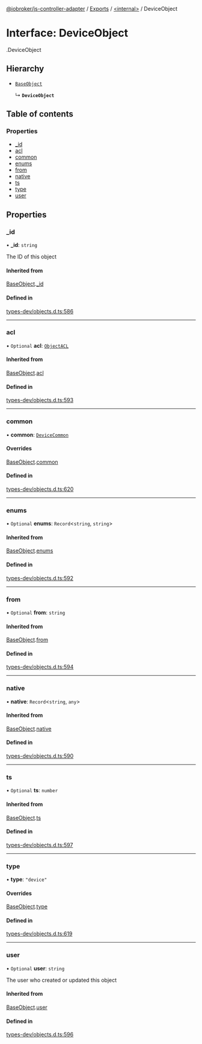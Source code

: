 [@iobroker/js-controller-adapter](../README.md) / [Exports](../modules.md) / [<internal\>](../modules/internal_.md) / DeviceObject

# Interface: DeviceObject

[<internal>](../modules/internal_.md).DeviceObject

## Hierarchy

- [`BaseObject`](internal_.BaseObject.md)

  ↳ **`DeviceObject`**

## Table of contents

### Properties

- [\_id](internal_.DeviceObject.md#_id)
- [acl](internal_.DeviceObject.md#acl)
- [common](internal_.DeviceObject.md#common)
- [enums](internal_.DeviceObject.md#enums)
- [from](internal_.DeviceObject.md#from)
- [native](internal_.DeviceObject.md#native)
- [ts](internal_.DeviceObject.md#ts)
- [type](internal_.DeviceObject.md#type)
- [user](internal_.DeviceObject.md#user)

## Properties

### \_id

• **\_id**: `string`

The ID of this object

#### Inherited from

[BaseObject](internal_.BaseObject.md).[_id](internal_.BaseObject.md#_id)

#### Defined in

[types-dev/objects.d.ts:586](https://github.com/ioBroker/ioBroker.js-controller/blob/020f881b/packages/types-dev/objects.d.ts#L586)

___

### acl

• `Optional` **acl**: [`ObjectACL`](internal_.ObjectACL.md)

#### Inherited from

[BaseObject](internal_.BaseObject.md).[acl](internal_.BaseObject.md#acl)

#### Defined in

[types-dev/objects.d.ts:593](https://github.com/ioBroker/ioBroker.js-controller/blob/020f881b/packages/types-dev/objects.d.ts#L593)

___

### common

• **common**: [`DeviceCommon`](internal_.DeviceCommon.md)

#### Overrides

[BaseObject](internal_.BaseObject.md).[common](internal_.BaseObject.md#common)

#### Defined in

[types-dev/objects.d.ts:620](https://github.com/ioBroker/ioBroker.js-controller/blob/020f881b/packages/types-dev/objects.d.ts#L620)

___

### enums

• `Optional` **enums**: `Record`<`string`, `string`\>

#### Inherited from

[BaseObject](internal_.BaseObject.md).[enums](internal_.BaseObject.md#enums)

#### Defined in

[types-dev/objects.d.ts:592](https://github.com/ioBroker/ioBroker.js-controller/blob/020f881b/packages/types-dev/objects.d.ts#L592)

___

### from

• `Optional` **from**: `string`

#### Inherited from

[BaseObject](internal_.BaseObject.md).[from](internal_.BaseObject.md#from)

#### Defined in

[types-dev/objects.d.ts:594](https://github.com/ioBroker/ioBroker.js-controller/blob/020f881b/packages/types-dev/objects.d.ts#L594)

___

### native

• **native**: `Record`<`string`, `any`\>

#### Inherited from

[BaseObject](internal_.BaseObject.md).[native](internal_.BaseObject.md#native)

#### Defined in

[types-dev/objects.d.ts:590](https://github.com/ioBroker/ioBroker.js-controller/blob/020f881b/packages/types-dev/objects.d.ts#L590)

___

### ts

• `Optional` **ts**: `number`

#### Inherited from

[BaseObject](internal_.BaseObject.md).[ts](internal_.BaseObject.md#ts)

#### Defined in

[types-dev/objects.d.ts:597](https://github.com/ioBroker/ioBroker.js-controller/blob/020f881b/packages/types-dev/objects.d.ts#L597)

___

### type

• **type**: ``"device"``

#### Overrides

[BaseObject](internal_.BaseObject.md).[type](internal_.BaseObject.md#type)

#### Defined in

[types-dev/objects.d.ts:619](https://github.com/ioBroker/ioBroker.js-controller/blob/020f881b/packages/types-dev/objects.d.ts#L619)

___

### user

• `Optional` **user**: `string`

The user who created or updated this object

#### Inherited from

[BaseObject](internal_.BaseObject.md).[user](internal_.BaseObject.md#user)

#### Defined in

[types-dev/objects.d.ts:596](https://github.com/ioBroker/ioBroker.js-controller/blob/020f881b/packages/types-dev/objects.d.ts#L596)
